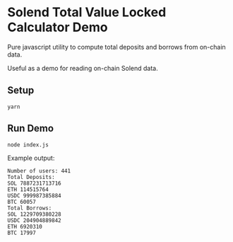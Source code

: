 # Solend Total Value Locked Calculator Demo

Pure javascript utility to compute total deposits and borrows from on-chain data.

Useful as a demo for reading on-chain Solend data.

## Setup

    yarn

## Run Demo

    node index.js

Example output:

    Number of users: 441
    Total Deposits:
    SOL 7887231713716
    ETH 114515764
    USDC 999987385884
    BTC 60057
    Total Borrows:
    SOL 1229709380228
    USDC 204904889842
    ETH 6920310
    BTC 17997
